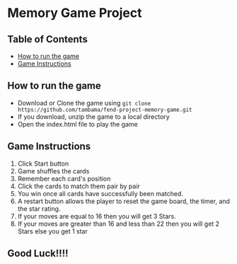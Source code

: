 # Memory Game Project

## Table of Contents

* [How to run the game](#How-to-run-the-game)
* [Game Instructions](#Game-Instructions)

## How to run the game

* Download or Clone the game using `git clone https://github.com/tambama/fend-project-memory-game.git`
* If you download, unzip the game to a local directory
* Open the index.html file to play the game

## Game Instructions

1. Click Start button
2. Game shuffles the cards
3. Remember each card's position
4. Click the cards to match them pair by pair
5. You win once all cards have successfully been matched.
6. A restart button allows the player to reset the game board, the timer, and the star rating.
7. If your moves are equal to 16 then you will get 3 Stars.
8. If your moves are greater than 16 and less than 22 then you will get 2 Stars else you get 1 star

## Good Luck!!!!
